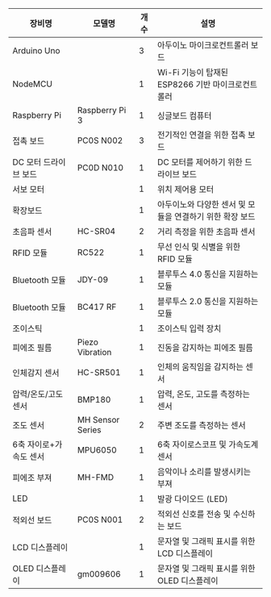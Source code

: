 | 장비명           | 모델명              | 개수 | 설명                                |
| ------------- | ---------------- | -- | --------------------------------- |
| Arduino Uno   |                  | 3  | 아두이노 마이크로컨트롤러 보드                  |
| NodeMCU       |                  | 1  | Wi-Fi 기능이 탑재된 ESP8266 기반 마이크로컨트롤러 |
| Raspberry Pi  | Raspberry Pi 3   | 1  | 싱글보드 컴퓨터                          |
| 접촉 보드         | PC0S N002        | 3  | 전기적인 연결을 위한 접촉 보드                 |
| DC 모터 드라이브 보드 | PC0D N010        | 1  | DC 모터를 제어하기 위한 드라이브 보드            |
| 서보 모터         |                  | 1  | 위치 제어용 모터                         |
| 확장보드          |                  | 1  | 아두이노와 다양한 센서 및 모듈을 연결하기 위한 확장 보드  |
| 초음파 센서        | HC-SR04          | 2  | 거리 측정을 위한 초음파 센서                  |
| RFID 모듈       | RC522            | 1  | 무선 인식 및 식별을 위한 RFID 모듈            |
| Bluetooth 모듈  | JDY-09           | 1  | 블루투스 4.0 통신을 지원하는 모듈              |
| Bluetooth 모듈  | BC417 RF         | 1  | 블루투스 2.0 통신을 지원하는 모듈              |
| 조이스틱          |                  | 1  | 조이스틱 입력 장치                        |
| 피에조 필름        | Piezo Vibration  | 1  | 진동을 감지하는 피에조 필름                   |
| 인체감지 센서       | HC-SR501         | 1  | 인체의 움직임을 감지하는 센서                  |
| 압력/온도/고도 센서   | BMP180           | 1  | 압력, 온도, 고도를 측정하는 센서               |
| 조도 센서         | MH Sensor Series | 2  | 주변 조도를 측정하는 센서                    |
| 6축 자이로+가속도 센서 | MPU6050          | 1  | 6축 자이로스코프 및 가속도계 센서               |
| 피에조 부져        | MH-FMD           | 1  | 음악이나 소리를 발생시키는 부져                 |
| LED           |                  | 1  | 발광 다이오드 (LED)                     |
| 적외선 보드        | PC0S N001        | 2  | 적외선 신호를 전송 및 수신하는 보드              |
| LCD 디스플레이     |                  | 1  | 문자열 및 그래픽 표시를 위한 LCD 디스플레이        |
| OLED 디스플레이    | gm009606         | 1  | 문자열 및 그래픽 표시를 위한 OLED 디스플레이       |

